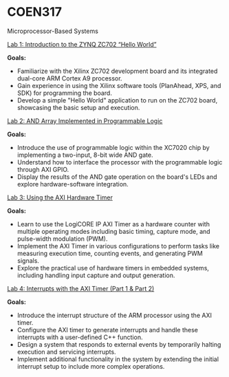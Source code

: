 # COEN317
Microprocessor-Based Systems


[Lab 1: Introduction to the ZYNQ ZC702 “Hello World”](https://github.com/mdkaba/COEN317/tree/main/Lab%201%20-%20COEN%20317)

**Goals:**
- Familiarize with the Xilinx ZC702 development board and its integrated dual-core ARM Cortex A9 processor.
- Gain experience in using the Xilinx software tools (PlanAhead, XPS, and SDK) for programming the board.
- Develop a simple "Hello World" application to run on the ZC702 board, showcasing the basic setup and execution.

[Lab 2: AND Array Implemented in Programmable Logic](https://github.com/mdkaba/COEN317/tree/main/Lab%202%20-%20COEN%20317)

**Goals:**
- Introduce the use of programmable logic within the XC7020 chip by implementing a two-input, 8-bit wide AND gate.
- Understand how to interface the processor with the programmable logic through AXI GPIO.
- Display the results of the AND gate operation on the board's LEDs and explore hardware-software integration.

[Lab 3: Using the AXI Hardware Timer](https://github.com/mdkaba/COEN317/tree/main/Lab%203%20-%20COEN%20317)

**Goals:**
- Learn to use the LogiCORE IP AXI Timer as a hardware counter with multiple operating modes including basic timing, capture mode, and pulse-width modulation (PWM).
- Implement the AXI Timer in various configurations to perform tasks like measuring execution time, counting events, and generating PWM signals.
- Explore the practical use of hardware timers in embedded systems, including handling input capture and output generation.

[Lab 4: Interrupts with the AXI Timer (Part 1 & Part 2)](https://github.com/mdkaba/COEN317/tree/main/Lab%204%20-%20COEN%20317)

**Goals:**
- Introduce the interrupt structure of the ARM processor using the AXI timer.
- Configure the AXI timer to generate interrupts and handle these interrupts with a user-defined C++ function.
- Design a system that responds to external events by temporarily halting execution and servicing interrupts.
- Implement additional functionality in the system by extending the initial interrupt setup to include more complex operations.
